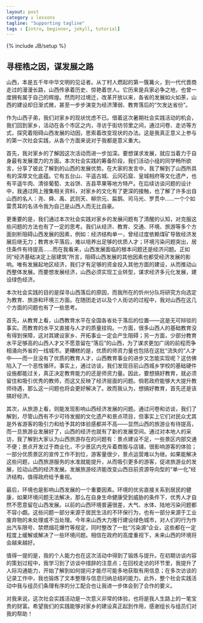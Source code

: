 ```yaml
---
layout: post
category : lessons
tagline: "Supporting tagline"
tags : [intro, beginner, jekyll, tutorial]
---
```

{% include JB/setup %}

## 寻桎梏之因，谋发展之路
山西，本是五千年中华文明的见证者。从丁村人燃起的第一簇篝火，到一代代晋商走过的漫漫长路，山西传承着历史、惊艳着世人。它历来是兵家必争之地，也曾一度拥有属于自己的辉煌。然而时过境迁，改革开放以来，各省的发展如火如荼，山西的建设却日渐式微，甚至一步步演变为经济薄弱、教育落后的“欠发达省份”。

作为山西子弟，我们对家乡的现状忧虑不已。借着这次暑期社会实践活动的机会，我们回到家乡，活动在各个市区之内，寻访于街坊邻里之间，通过问卷、走访等方式，探究着阻碍山西发展的动因，思索着改变现状的办法。这是我真正意义上参与的第一次社会实践，从各个方面来说对于我都是意义重大。

首先，我对家乡的了解因这次活动而进一步加深。要想谋求发展，就应当着力于自身最有发展潜力的方面。本次社会实践的筹备阶段，我们活动小组的同学畅所欲言，分享了彼此了解到的山西的发展优势。在大家的发言中，我了解到了山西所具有的深厚文化底蕴。它有五台山、平遥古城、云冈石窟、皇城相府等文化遗产，也有平遥牛肉、清徐葡萄、太谷饼、吉县苹果等地方特产。在后续访谈问题的设计中，我通过网上搜集相关资料，对家乡的文化有了更深的接触，也了解了许多出自山西的名人：尧、舜、禹、武则天、柳宗元、扁鹊、司马光、罗贯中……一个个如雷贯耳的名讳令我为自己是山西人而无比自豪。

更重要的是，我们通过本次社会实践对家乡的发展问题有了清醒的认知，对克服这些问题的方法也有了一定的思考。我们从经济、教育、交通、环境、旅游等多个方面剖析阻碍山西发展的因素，例如：经济结构单一，曾经过度依赖煤矿导致经济发展后继无力；教育水平落后，难以培养出足够的优质人才；环境污染问题突出，居住条件有待提高……而在我看来，山西发展面临的根本问题还是经济问题。正如同“经济基础决定上层建筑”所言，阻碍山西发展的其他因素也都受经济发展的影响。唯有发展起地区经济，我们才有足够的资金投入其他方面的建设，从而推动山西整体发展。而要想发展经济，山西必须实现工业转型，谋求经济多元化发展，建设绿色经济。

本次社会实践的目的是探寻山西落后的原因，而我所在的忻州分队将研究方向选定为教育、旅游和环境三方面。在随团走访以及个人街访的过程中，我对山西在这几个方面的问题也有了一些思考。

首先，从教育上看，山西教育水平在全国各省处于落后的位置——这是无可辩驳的事实。而教育的水平又直接与人才的质量挂钩。一方面，很多山西人的基础教育没有得到保障，这对其建设家乡、开拓事业一定会产生阻碍；另一方面，少部分教育水平足够高的山西人才又不愿意留在“落后”的山西，为了谋求更加广阔的前程而争相涌向外省的一线城市。更糟糕的是，优质的师资力量也包括在这批“流失的”人才中——而一旦没有了优质的教育人才，山西教育事业的进步又怎能实现呢？这仿佛陷入了一个恶性循环。事实上，通过访谈，我们发现目前山西城乡学校的基础硬件设施都能过关，真正决定教育能力的还是师资力量。因此，要想搞好教育，就必须留住和吸引优秀的教师，而这又反映了经济层面的问题。倘若政府能够大大提升教师待遇，那么这一问题也将会更好解决了。故而我认为，想搞好教育，首先还是该搞好经济。

其次，从旅游上看，则能发现影响山西经济发展的问题。通过问卷和访谈，我们了解到，尽管山西有不少可待发掘的文化遗产和景点项目，但事实上它们对民众尤其是外省游客的吸引力和给予其的体验感都并不高——显然山西的旅游业有待提高，而一旦旅游业发展好了，山西的经济也就有了新的发展空间。通过对本地人的采访，我了解到大家认为山西旅游存在的问题有：景点建设不足，一些景区内部交通不便；景点开发过于商业化，不少景区内充斥着商贩与店铺，很影响游客的体验；一部分优质景区的宣传工作不到位，游客量很少，景点运营难以为继。如果能解决这些问题，山西旅游服务的水准就能提升，从而吸引更多的游客，促进旅游业的发展，拉动山西的经济发展。发展旅游经济能改变山西目前资源导向型的“单一化”经济结构，值得政府给予重视。

最后，环境也是影响山西发展的一个重要因素。环境的优劣直接关系到居民的健康，如果环境问题无法解决，那么在自身生命健康受到威胁的条件下，优秀人才自然不愿意留在山西发展。以前的山西环境普遍很差，大气、水体、陆地污染问题都不容小觑。这些问题一部分来源于居民生活的不环保行为，也有一部分来源于工业废弃物的未处理或不当处理。今年来山西大力推行建设绿色城市，对人们的行为作出汽车限号、禁燃烟花爆竹等规定，同时整改了一批“污染源”企业，这些都在一定程度上缓解或解决了一些环境问题。相信在政府的高度重视下，未来山西的环境将会越来越好。

值得一提的是，我的个人能力也在这次活动中得到了锻炼与提升。在初期访谈内容的策划过程中，我学习到了访谈中措辞的注意点；在回校走访的环节里，我提升了人际沟通能力，开始了解到如何提问才能尽可能多地获取有用信息；在多次访谈的记录工作中，我也锻炼了文本整理与信息归纳总结的能力。此外，整个社会实践活动中我与组员们条理有序的分工配合也让我进一步体会到了合作的要义。

对我来说，这次社会实践活动是一次意义非常的体验，也将是我人生路上的一笔宝贵的财富。希望我们的实践能够对家乡的建设真正起到作用，感谢组长与组员们对我的帮助！

